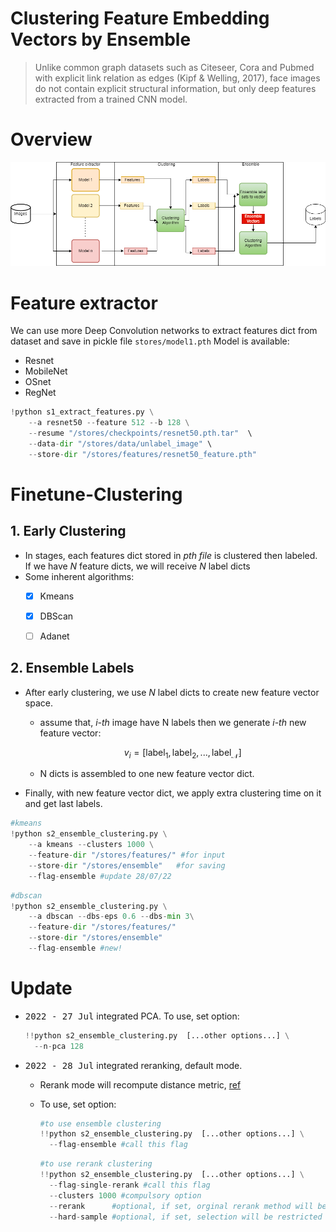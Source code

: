 # Clustering Feature Embedding Vectors by Ensemble

>Unlike common graph datasets such as Citeseer, Cora and Pubmed with explicit link relation as edges (Kipf & Welling, 2017), face images do not contain explicit structural information, but only deep features extracted from a trained CNN model.


# Overview

![image](images/overall.png)


# Feature extractor
We can use more Deep Convolution networks to extract features dict from dataset and save in pickle file `stores/model1.pth`
Model is available:
- Resnet
- MobileNet
- OSnet
- RegNet

```python
!python s1_extract_features.py \
    --a resnet50 --feature 512 --b 128 \
    --resume "/stores/checkpoints/resnet50.pth.tar"  \ 
    --data-dir "/stores/data/unlabel_image" \
    --store-dir "/stores/features/resnet50_feature.pth"

```

# Finetune-Clustering
## 1. Early Clustering

- In stages, each features dict stored in _pth file_ is clustered then labeled. If we have _N_ feature dicts, we will receive _N_ label dicts
- Some inherent algorithms:
  - [x] Kmeans
  - [x] DBScan
  - [ ] Adanet 


## 2. Ensemble Labels

- After early clustering, we use _N_ label dicts to create new feature vector space.
  - assume that, _i-th_ image  have N labels then we generate _i-th_ new feature vector: 
  
    $$v_i = [\text{label}_1, \text{label}_2, ..., \text{label}_\mathcal{N}]$$

  - N dicts is assembled to one new feature vector dict.
- Finally, with new feature vector dict, we apply extra clustering time on it and get last labels.


```python
#kmeans
!python s2_ensemble_clustering.py \
    --a kmeans --clusters 1000 \
    --feature-dir "/stores/features/" #for input
    --store-dir "/stores/ensemble"   #for saving 
    --flag-ensemble #update 28/07/22
```

```python
#dbscan
!python s2_ensemble_clustering.py \
    --a dbscan --dbs-eps 0.6 --dbs-min 3\
    --feature-dir "/stores/features/"
    --store-dir "/stores/ensemble"
    --flag-ensemble #new!
```

# Update

- <kbd>2022 - 27 Jul</kbd> integrated PCA. To use, set option:

    ```python
    !!python s2_ensemble_clustering.py  [...other options...] \
      --n-pca 128
    ```
- <kbd>2022 - 28 Jul</kbd> integrated reranking, default mode. 
  - Rerank mode will recompute distance metric, [ref](https://github.com/ewigspace1910/Paper-Notes-Deep-Learning/blob/main/Computer%20Vision/3.Person%20ReID/ReRankwKRE.md) 
  - To use, set option:

    ```python
    #to use ensemble clustering
    !!python s2_ensemble_clustering.py  [...other options...] \
      --flag-ensemble #call this flag
    ```

    ```python
    #to use rerank clustering
    !!python s2_ensemble_clustering.py  [...other options...] \
      --flag-single-rerank #call this flag
      --clusters 1000 #compulsory option
      --rerank      #optional, if set, orginal rerank method will be used
      --hard-sample #optional, if set, selection will be restricted 
    ```
